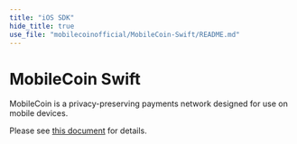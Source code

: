 ```yaml
---
title: "iOS SDK"
hide_title: true
use_file: "mobilecoinofficial/MobileCoin-Swift/README.md"
---
```

# MobileCoin Swift

MobileCoin is a privacy-preserving payments network designed for use on mobile devices.

Please see [this document](https://github.com/mobilecoinofficial/MobileCoin-Swift/blob/master/README.md) for details.
